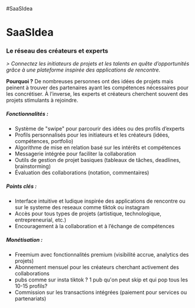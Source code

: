 #SaaSIdea

# SaaSIdea  
### Le réseau des créateurs et experts  
*> Connectez les initiateurs de projets et les talents en quête d’opportunités grâce à une plateforme inspirée des applications de rencontre.*  

**Pourquoi ?** De nombreuses personnes ont des idées de projets mais peinent à trouver des partenaires ayant les compétences nécessaires pour les concrétiser. À l’inverse, les experts et créateurs cherchent souvent des projets stimulants à rejoindre.  

##### Fonctionnalités :  
- Système de "swipe" pour parcourir des idées ou des profils d’experts  
- Profils personnalisés pour les initiateurs et les créateurs (idées, compétences, portfolio)  
- Algorithme de mise en relation basé sur les intérêts et compétences  
- Messagerie intégrée pour faciliter la collaboration  
- Outils de gestion de projet basiques (tableaux de tâches, deadlines, brainstorming)  
- Évaluation des collaborations (notation, commentaires)  

##### Points clés :  
- Interface intuitive et ludique inspirée des applications de rencontre ou sur le systeme des reseaux comme tiktok ou instagram 
- Accès pour tous types de projets (artistique, technologique, entrepreneurial, etc.)  
- Encouragement à la collaboration et à l’échange de compétences  

##### Monétisation :  
- Freemium avec fonctionnalités premium (visibilité accrue, analytics des projets)  
- Abonnement mensuel pour les créateurs cherchant activement des collaborations  
- pubs comme sur insta tiktok ? 1 pub qu'on peut skip et qui pop tous les 10-15 profils?
- Commission sur les transactions intégrées (paiement pour services ou partenariats)  
